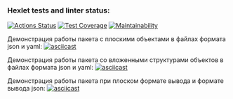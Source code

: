 ### Hexlet tests and linter status:
[![Actions Status](https://github.com/KupriianovaAlina/frontend-project-46/workflows/hexlet-check/badge.svg)](https://github.com/KupriianovaAlina/frontend-project-46/actions)
[![Test Coverage](https://api.codeclimate.com/v1/badges/22bcc07b0bfdc1dad572/test_coverage)](https://codeclimate.com/github/KupriianovaAlina/frontend-project-46/test_coverage)
[![Maintainability](https://api.codeclimate.com/v1/badges/22bcc07b0bfdc1dad572/maintainability)](https://codeclimate.com/github/KupriianovaAlina/frontend-project-46/maintainability)

Демонстрация работы пакета с плоскими объектами в файлах формата json и yaml:
[![asciicast](https://asciinema.org/a/567520.svg)](https://asciinema.org/a/567520)

Демонстрация работы пакета со вложенными структурами объектов в файлах формата json и yaml:
[![asciicast](https://asciinema.org/a/gFLK0RgqftuhGZh7AT1SV0oon.svg)](https://asciinema.org/a/gFLK0RgqftuhGZh7AT1SV0oon)

Демонстрация работы пакета при плоском формате вывода и формате вывода json:
[![asciicast](https://asciinema.org/a/567524.svg)](https://asciinema.org/a/567524)